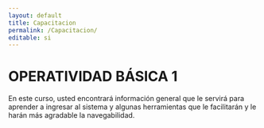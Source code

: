 ```yaml
---
layout: default
title: Capacitacion
permalink: /Capacitacion/
editable: si
---
```


# OPERATIVIDAD BÁSICA 1  


En este curso, usted encontrará información general que le servirá para aprender a ingresar al sistema y algunas herramientas que le facilitarán y le harán más agradable la navegabilidad.




